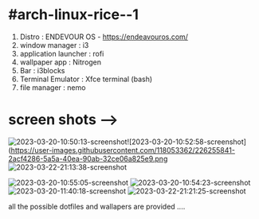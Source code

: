 
# #arch-linux-rice--1
1. Distro : ENDEVOUR OS - https://endeavouros.com/
2. window manager : i3
3. application launcher : rofi 
4. wallpaper app : Nitrogen 
5. Bar : i3blocks
6. Terminal Emulator : Xfce terminal (bash)
7. file manager : nemo 
# screen shots -->
![2023-03-20-10:50:13-screenshot](https://user-images.githubusercontent.com/118053362/226255679-b3d27835-5207-42c8-b32f-2b5a3b77f2dd.png)![2023-03-20-10:52:58-screenshot](https://user-images.githubusercontent.com/118053362/226255841-2acf4286-5a5a-40ea-90ab-32ce06a825e9.png
 ![2023-03-22-21:13:38-screenshot](https://user-images.githubusercontent.com/118053362/226960849-d6be60e1-f001-4900-86ac-cfee2446e4d3.png)

![2023-03-20-10:55:05-screenshot](https://user-images.githubusercontent.com/118053362/226256345-d860e54c-c7e1-418e-93dc-6bf1efd05578.png)
![2023-03-20-10:54:23-screenshot](https://user-images.githubusercontent.com/118053362/226256355-ee3346d8-70b7-435f-a19d-d18b6f35f375.png)
![2023-03-20-11:40:18-screenshot](https://user-images.githubusercontent.com/118053362/226261335-c29f7fc5-7576-486c-8fab-7151d029b3ba.png)
![2023-03-22-21:21:25-screenshot](https://user-images.githubusercontent.com/118053362/226962570-280ca08a-525d-4bb4-81a5-1aa1153b2fe4.png)




all the possible dotfiles and wallapers are provided ....
